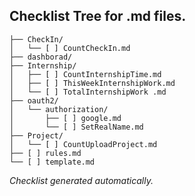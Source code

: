 ## Checklist Tree for .md files.

```
├── CheckIn/
│   └── [ ] CountCheckIn.md
├── dashborad/
├── Internship/
│   ├── [ ] CountInternshipTime.md
│   ├── [ ] ThisWeekInternshipWork.md
│   └── [ ] TotalInternshipWork .md
├── oauth2/
│   └── authorization/
│       ├── [ ] google.md
│       └── [ ] SetRealName.md
├── Project/
│   └── [ ] CountUploadProject.md
├── [ ] rules.md
└── [ ] template.md
```

*Checklist generated automatically.*